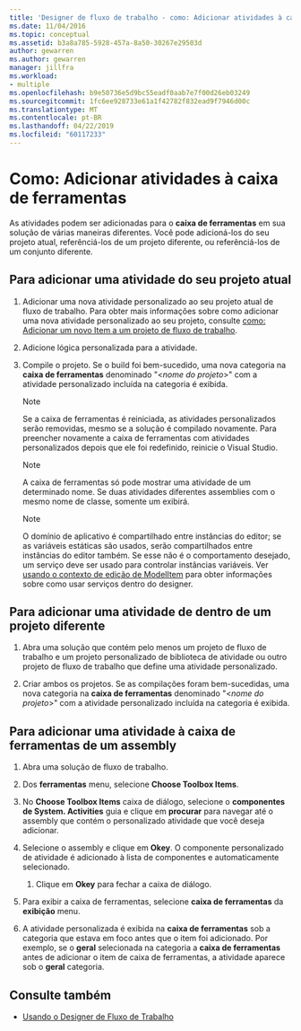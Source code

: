 ```yaml
---
title: 'Designer de fluxo de trabalho - como: Adicionar atividades à caixa de ferramentas'
ms.date: 11/04/2016
ms.topic: conceptual
ms.assetid: b3a8a785-5928-457a-8a50-30267e29503d
author: gewarren
ms.author: gewarren
manager: jillfra
ms.workload:
- multiple
ms.openlocfilehash: b9e50736e5d9bc55eadf0aab7e7f00d26eb03249
ms.sourcegitcommit: 1fc6ee928733e61a1f42782f832ead9f7946d00c
ms.translationtype: MT
ms.contentlocale: pt-BR
ms.lasthandoff: 04/22/2019
ms.locfileid: "60117233"
---
```

# <a name="how-to-add-activities-to-the-toolbox"></a>Como: Adicionar atividades à caixa de ferramentas

As atividades podem ser adicionadas para o **caixa de ferramentas** em sua solução de várias maneiras diferentes. Você pode adicioná-los do seu projeto atual, referênciá-los de um projeto diferente, ou referênciá-los de um conjunto diferente.

## <a name="to-add-an-activity-from-within-your-current-project"></a>Para adicionar uma atividade do seu projeto atual

1. Adicionar uma nova atividade personalizado ao seu projeto atual de fluxo de trabalho. Para obter mais informações sobre como adicionar uma nova atividade personalizado ao seu projeto, consulte [como: Adicionar um novo Item a um projeto de fluxo de trabalho](../workflow-designer/how-to-add-a-new-item-to-a-workflow-project.md).

2. Adicione lógica personalizada para a atividade.

3. Compile o projeto. Se o build foi bem-sucedido, uma nova categoria na **caixa de ferramentas** denominado "\<*nome do projeto*>" com a atividade personalizado incluída na categoria é exibida.

    > [!NOTE]
    > Se a caixa de ferramentas é reiniciada, as atividades personalizados serão removidas, mesmo se a solução é compilado novamente. Para preencher novamente a caixa de ferramentas com atividades personalizados depois que ele foi redefinido, reinicie o Visual Studio.

    > [!NOTE]
    > A caixa de ferramentas só pode mostrar uma atividade de um determinado nome. Se duas atividades diferentes assemblies com o mesmo nome de classe, somente um exibirá.

    > [!NOTE]
    > O domínio de aplicativo é compartilhado entre instâncias do editor; se as variáveis estáticas são usados, serão compartilhados entre instâncias do editor também. Se esse não é o comportamento desejado, um serviço deve ser usado para controlar instâncias variáveis. Ver [usando o contexto de edição de ModelItem](/dotnet/framework/windows-workflow-foundation/using-the-modelitem-editing-context) para obter informações sobre como usar serviços dentro do designer.

## <a name="to-add-an-activity-from-within-a-different-project"></a>Para adicionar uma atividade de dentro de um projeto diferente

1. Abra uma solução que contém pelo menos um projeto de fluxo de trabalho e um projeto personalizado de biblioteca de atividade ou outro projeto de fluxo de trabalho que define uma atividade personalizado.

2. Criar ambos os projetos. Se as compilações foram bem-sucedidas, uma nova categoria na **caixa de ferramentas** denominado "\<*nome do projeto*>" com a atividade personalizado incluída na categoria é exibida.

## <a name="to-add-an-activity-to-the-toolbox-from-an-assembly"></a>Para adicionar uma atividade à caixa de ferramentas de um assembly

1. Abra uma solução de fluxo de trabalho.

2. Dos **ferramentas** menu, selecione **Choose Toolbox Items**.

3. No **Choose Toolbox Items** caixa de diálogo, selecione o **componentes de System. Activities** guia e clique em **procurar** para navegar até o assembly que contém o personalizado atividade que você deseja adicionar.

4. Selecione o assembly e clique em **Okey**. O componente personalizado de atividade é adicionado à lista de componentes e automaticamente selecionado.

    1. Clique em **Okey** para fechar a caixa de diálogo.

5. Para exibir a caixa de ferramentas, selecione **caixa de ferramentas** da **exibição** menu.

6. A atividade personalizada é exibida na **caixa de ferramentas** sob a categoria que estava em foco antes que o item foi adicionado. Por exemplo, se o **geral** selecionada na categoria a **caixa de ferramentas** antes de adicionar o item de caixa de ferramentas, a atividade aparece sob o **geral** categoria.

## <a name="see-also"></a>Consulte também

- [Usando o Designer de Fluxo de Trabalho](developing-applications-with-the-workflow-designer.md)